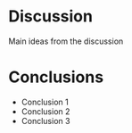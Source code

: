 # Discussion
Main ideas from the discussion
# Conclusions
* Conclusion 1
* Conclusion 2
* Conclusion 3
